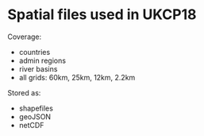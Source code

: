 # Spatial files used in UKCP18

Coverage:

- countries
- admin regions
- river basins
- all grids: 60km, 25km, 12km, 2.2km

Stored as:

- shapefiles
- geoJSON
- netCDF

